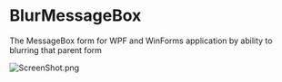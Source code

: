 # BlurMessageBox
The MessageBox form for WPF and WinForms application by ability to blurring that parent form

![ScreenShot.png](https://raw.githubusercontent.com/Behzadkhosravifar/BlurMessageBox/master/image/ScreenShot.PNG)
